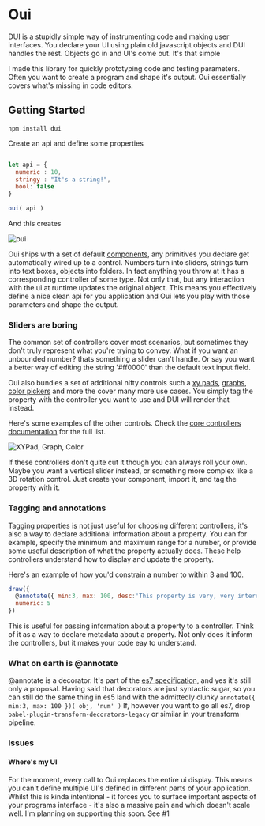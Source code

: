 # Oui

DUI is a stupidly simple way of instrumenting code and making user interfaces.
You declare your UI using plain old javascript objects and DUI handles the rest.
Objects go in and UI's come out. It's that simple

I made this library for quickly prototyping code and testing parameters. Often you
want to create a program and shape it's output. Oui essentially covers what's missing
in code editors.


## Getting Started

`npm install dui`

Create an api and define some properties
```javascript

let api = {
  numeric : 10,
  stringy : "It's a string!",
  bool: false
}

oui( api )
```

And this creates

![oui](http://g.recordit.co/RBXY4Q6JXN.gif)

Oui ships with a set of default [components](https://github.com/marklundin/core-controllers),
any primitives you declare get automatically wired up to a control. Numbers turn into sliders,
strings turn into text boxes, objects into folders. In fact anything you throw at it
has a corresponding controller of some type. Not only that, but any interaction with the ui
at runtime updates the original object. This means you effectively define a nice
clean api for you application and Oui lets you play with those parameters and shape
the output.


### Sliders are boring
The common set of controllers cover most scenarios, but sometimes they don't
truly represent what you're trying to convey. What if you want an unbounded number?
thats something a slider can't handle. Or say you want a better way of editing
the string '#ff0000' than the default text input field.

Oui also bundles a set of additional nifty controls such a [xy pads](http://marklundin.github.io/core-controllers/documentation/#XYPad), [graphs](http://marklundin.github.io/core-controllers/documentation/#Graph), [color pickers](http://marklundin.github.io/core-controllers/documentation/#ColorPicker)
and more the cover many more use cases. You simply tag the property with the controller
you want to use and DUI will render that instead.

Here's some examples of the other controls. Check the [core controllers
documentation](http://marklundin.github.io/core-controllers/documentation) for the full list.

![XYPad, Graph, Color](http://g.recordit.co/FCmMPYjuTn.gif)

If these controllers don't quite cut it though you can always roll your own. Maybe you
want a vertical slider instead, or something more complex like a 3D rotation control.
Just create your component, import it, and tag the property with it.


### Tagging and annotations
Tagging properties is not just useful for choosing different controllers, it's
also a way to declare additional information about a property. You can for example,
specify the minimum and maximum range for a number, or provide some useful description
of what the property actually does. These help controllers understand how to display
and update the property.

Here's an example of how you'd constrain a number to within 3 and 100.

```javascript
draw({
  @annotate({ min:3, max: 100, desc:'This property is very, very interesting' })
  numeric: 5
})
```

This is useful for passing information about a property to a controller. Think of
it as a way to declare metadata about a property. Not only does it inform the controllers, but
it makes your code eay to understand.


### What on earth is @annotate
@annotate is a decorator. It's part of the [es7 specification](https://github.com/wycats/javascript-decorators),
and yes it's still only a proposal. Having said that decorators are just syntactic sugar,
so you can still do the same thing in es5 land with the admittedly clunky `annotate({ min:3, max: 100 })( obj, 'num' )`
If, however you want to go all es7, drop `babel-plugin-transform-decorators-legacy`
or similar in your transform pipeline.


### Issues

#### Where's my UI
For the moment, every call to Oui replaces the entire ui display. This means you can't
define multiple UI's defined in different parts of your application. Whilst this is
kinda intentional - it forces you to surface important aspects of your programs interface -
it's also a massive pain and which doesn't scale well. I'm planning on supporting this soon.
See #1
